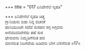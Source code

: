 +++
title = "017 ಏನಿದೇನೆಲೆ ನೃಪತಿ"

+++
ಏನಿದೇನೆಲೆ ನೃಪತಿ ಚಿತ್ತ  
ಗ್ಲಾನಿಯನು ಬಿಡು ನಿನ್ನ ವಚನಕೆ   
ಹಾನಿಯುಂಟೇ ಸದೆವೆ ಸುರಪನ ಸಗ್ಗ ಗಿಗ್ಗವನು   
ಆನೆವರಿವರಿದೆಳೆದು ತಹೆ ಸುರ  
ಧೇನುವನು ನಿಮ್ಮಡಿಗೆನುತ ಪವ   
ಮಾನಸುತ ನಿಜಗದೆಯ ಜಡಿದನು ಬೇಗ ಬೆಸಸೆನುತ      ॥17॥